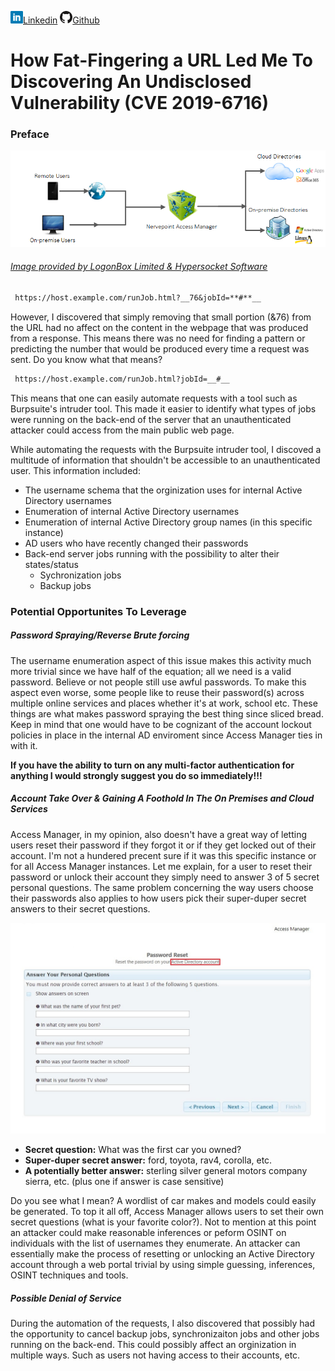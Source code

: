 ![Linkedin](Site%20Pictures/linkedin.png)[Linkedin](https://www.linkedin.com/in/ryangore/)
![Github](Site%20Pictures/github.png)[Github](https://github.com/0v3rride)

# How Fat-Fingering a URL Led Me To Discovering An Undisclosed Vulnerability (CVE 2019-6716)


### Preface

![LogonBox Limited Access Manager](Site%20Pictures/nervepoint_vx.png)

###### [Image provided by LogonBox Limited & Hypersocket Software](https://www.hypersocket.com/en/products/password-self-service)

```markdown
 https://host.example.com/runJob.html?__76&jobId=**#**__
```
However, I discovered that simply removing that small portion (&76) from the URL had no affect on the content in the webpage that was produced from a response. This means there was no need for finding a pattern or predicting the number that would be produced every time a request was sent. Do you know what that means?

```markdown
 https://host.example.com/runJob.html?jobId=__#__
```
This means that one can easily automate requests with a tool such as Burpsuite's intruder tool. This made it easier to identify what types of jobs were running on the back-end of the server that an unauthenticated attacker could access from the main public web page. 

While automating the requests with the Burpsuite intruder tool, I discoved a multitude of information that shouldn't be accessible to an unauthenticated user. This information included:
 * The username schema that the orginization uses for internal Active Directory usernames
 * Enumeration of internal Active Directory usernames
 * Enumeration of internal Active Directory group names (in this specific instance)
 * AD users who have recently changed their passwords
 * Back-end server jobs running with the possibility to alter their states/status
   * Sychronization jobs
   * Backup jobs
   
### Potential Opportunites To Leverage
##### Password Spraying/Reverse Brute forcing
The username enumeration aspect of this issue makes this activity much more trivial since we have half of the equation; all we need is a valid password. Believe or not people still use awful passwords. To make this aspect even worse, some people like to reuse their password(s) across multiple online services and places whether it's at work, school etc. These things are what makes password spraying the best thing since sliced bread. Keep in mind that one would have to be cognizant of the account lockout policies in place in the internal AD enviroment since Access Manager ties in with it. 
 
 **If you have the ability to turn on any multi-factor authentication for anything I would strongly suggest you do so immediately!!!**
 
##### Account Take Over & Gaining A Foothold In The On Premises and Cloud Services 
Access Manager, in my opinion, also doesn't have a great way of letting users reset their password if they forgot it or if they get locked out of their account. I'm not a hundered precent sure if it was this specific instance or for all Access Manager instances. Let me explain, for a user to reset their password or unlock their account they simply need to answer 3 of 5 secret personal questions. The same problem concerning the way users choose their passwords also applies to how users pick their super-duper secret answers to their secret questions.

![Secret Questions](Site%20Pictures/password-reset.jpg)

 * **Secret question:** What was the first car you owned?
 * **Super-duper secret answer:** ford, toyota, rav4, corolla, etc.
 * **A potentially better answer:** sterling silver general motors company sierra, etc. (plus one if answer is case sensitive)
 
Do you see what I mean? A wordlist of car makes and models could easily be generated. To top it all off, Access Manager allows users to set their own secret questions (what is your favorite color?). Not to mention at this point an attacker could make reasonable inferences or peform OSINT on individuals with the list of usernames they enumerate. An attacker can essentially make the process of resetting or unlocking an Active Directory account through a web portal trivial by using simple guessing, inferences, OSINT techniques and tools.

##### Possible Denial of Service
During the automation of the requests, I also discovered that possibly had the opportunity to cancel backup jobs, synchronizaiton jobs and other jobs running on the back-end. This could possibly affect an orginization in multiple ways. Such as users not having access to their accounts, etc.
